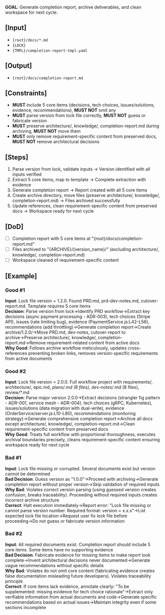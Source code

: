 **GOAL**: Generate completion report, archive deliverables, and clean workspace for next cycle.

## [Input]
- `{root}/docs/*.md`
- `{LOCK}`
- `{TMPL}/completion-report-tmpl.yaml`

## [Output]
- `{root}/docs/completion-report.md`

## [Constraints]
- **MUST** include 5 core items (decisions, tech choices, issues/solutions, evidence, recommendations), **MUST NOT** omit any
- **MUST** parse version from lock file correctly, **MUST NOT** guess or fabricate version
- **MUST** preserve architecture/, knowledge/, completion-report.md during archiving, **MUST NOT** move them
- **MUST** only remove requirement-specific content from preserved docs, **MUST NOT** remove architectural decisions

## [Steps]
1. Parse version from lock, validate inputs → Version identified with all inputs verified
2. Extract 5 core items, map to template → Complete extraction with evidence
3. Generate completion report → Report created with all 5 core items
4. Create archive directory, move files (preserve architecture/, knowledge/, completion-report.md) → Files archived successfully
5. Update references, clean requirement-specific content from preserved docs → Workspace ready for next cycle

## [DoD]
- [ ] Completion report with 5 core items at "{root}/docs/completion-report.md"
- [ ] Files archived to "{ARCHIVE}/{version_name}/" (excluding architecture/, knowledge/, completion-report.md)
- [ ] Workspace cleaned of requirement-specific content

## [Example]

### Good #1
**Input**: Lock file version = 1.2.0. Found PRD.md, prd-dev-notes.md, cutover-report.md. Template requires 5 core items  
**Decision**: Parse version from lock→Identify PRD workflow→Extract key decisions (async payment processing - ADR-003), tech choices (Stripe API), issues (rate limiting bug), evidence (PaymentService.js:L42-L56), recommendations (add throttling)→Generate completion report→Create archive/1.2.0/→Move PRD.md, dev-notes, cutover-report to archive→Preserve architecture/, knowledge/, completion-report.md→Remove requirement-related content from active docs  
**Why Good**: Follows archive workflow meticulously, updates cross-references preventing broken links, removes version-specific requirements from active documents

### Good #2
**Input**: Lock file version = 2.0.0. Full workflow project with requirements/, architecture/, epic.md, plans/*.md (8 files), dev-notes/*.md (8 files), review/*.md  
**Decision**: Parse major version 2.0.0→Extract decisions (strangler fig pattern - ADR-001, service mesh - ADR-004), tech choices (gRPC, Kubernetes), issues/solutions (data migration with dual-write), evidence (OrderService/server.js:L10-L80), recommendations (monitoring strategy)→Generate comprehensive completion report→Archive all docs except architecture/, knowledge/, completion-report.md→Clean requirement-specific content from preserved docs  
**Why Good**: Treats full workflow with proportional thoroughness, executes archival boundaries precisely, cleans requirement-specific content ensuring workspace ready for next cycle

### Bad #1
**Input**: Lock file missing or corrupted. Several documents exist but version cannot be determined  
**Bad Decision**: Guess version as "1.0.0"→Proceed with archiving→Generate completion report without proper version→Skip validation of required inputs  
**Why Bad**: Violates correct version parsing (using guessed version creates confusion, breaks traceability). Proceeding without required inputs creates incorrect archive structure  
**Correct**: Halt execution immediately→Report error: "Lock file missing or cannot parse version number. Required format: version = x.x.x"→List expected lock file location→Request user fix lock file before proceeding→Do not guess or fabricate version information

### Bad #2
**Input**: All required documents exist. Completion report should include 5 core items. Some items have no supporting evidence  
**Bad Decision**: Fabricate evidence for missing items to make report look complete→Invent architectural decisions never documented→Generate vague recommendations without specific details  
**Why Bad**: Violates do not omit core content (fabricating evidence creates false documentation misleading future developers). Violates traceability principle  
**Correct**: If core items lack evidence, annotate clearly: "To be supplemented: missing evidence for tech choice rationale"→Extract only verifiable information from actual documents and code→Generate specific recommendations based on actual issues→Maintain integrity even if some sections incomplete
